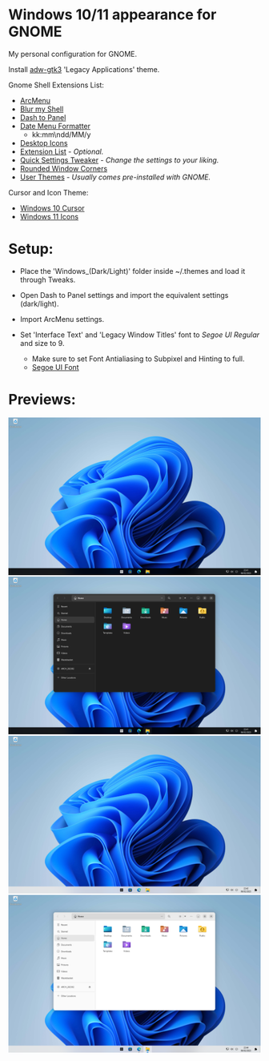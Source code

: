 # Windows 10/11 appearance for GNOME
My personal configuration for GNOME.

Install [adw-gtk3](https://github.com/lassekongo83/adw-gtk3) 'Legacy Applications' theme.

Gnome Shell Extensions List:
- [ArcMenu](https://extensions.gnome.org/extension/3628/arcmenu/)
- [Blur my Shell](https://extensions.gnome.org/extension/3193/blur-my-shell/)
- [Dash to Panel](https://extensions.gnome.org/extension/1160/dash-to-panel/)
- [Date Menu Formatter](https://extensions.gnome.org/extension/4655/date-menu-formatter/)
  - kk:mm\ndd/MM/y
- [Desktop Icons](https://extensions.gnome.org/extension/4337/desktop-icons-neo/)
- [Extension List](https://extensions.gnome.org/extension/3088/extension-list/) - _Optional._
- [Quick Settings Tweaker](https://extensions.gnome.org/extension/5446/quick-settings-tweaker/) - _Change the settings to your liking._
- [Rounded Window Corners](https://extensions.gnome.org/extension/5237/rounded-window-corners/)
- [User Themes](https://extensions.gnome.org/extension/19/user-themes/) - _Usually comes pre-installed with GNOME._

Cursor and Icon Theme:
- [Windows 10 Cursor](https://github.com/yeyushengfan258/We10XOS-cursors)
- [Windows 11 Icons](https://github.com/yeyushengfan258/Win11-icon-theme)

# Setup:

- Place the 'Windows_(Dark/Light)' folder inside ~/.themes and load it through Tweaks.

- Open Dash to Panel settings and import the equivalent settings (dark/light).

- Import ArcMenu settings.

- Set 'Interface Text' and 'Legacy Window Titles' font to _Segoe UI Regular_ and size to 9.
  - Make sure to set Font Antialiasing to Subpixel and Hinting to full.
  - [Segoe UI Font](https://drive.google.com/file/d/1WysnQNGr37ml1elWO_1YqxArjKgwUYbx/view)
  
# Previews:
![preview_dark](preview_dark.png)
![preview_dark_apps](preview_dark_apps.png)
![preview_light](preview_light.png)
![preview_light_apps](preview_light_apps.png)

